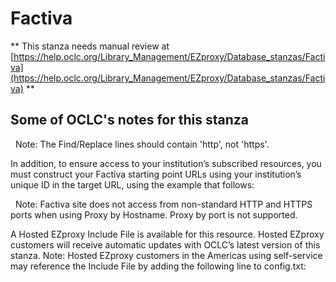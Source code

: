 # Factiva
** This stanza needs manual review at [https://help.oclc.org/Library_Management/EZproxy/Database_stanzas/Factiva](https://help.oclc.org/Library_Management/EZproxy/Database_stanzas/Factiva) **

## Some of OCLC's notes for this stanza

&nbsp; Note: The Find/Replace lines should contain 'http', not 'https'.

In addition, to ensure access to your institution&rsquo;s subscribed resources, you must construct your Factiva starting point URLs using your institution&rsquo;s unique ID in the target URL, using the example that follows:

&nbsp; Note: Factiva site does not access from non-standard HTTP and HTTPS ports when using Proxy by Hostname. Proxy by port is not supported.

A Hosted EZproxy Include File is available for this resource. Hosted EZproxy customers will receive automatic updates with OCLC&rsquo;s latest version of this stanza. Note: Hosted EZproxy customers in the Americas using self-service may reference the Include File by adding the following line to config.txt:

&nbsp;
